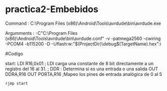 # practica2-Embebidos

Command : C:\Program Files (x86)\Android\Tools\avrdude\bin\avrdude.exe

Argumments :  -C"C:\Program Files (x86)\Android\Tools\avrdude\bin\avrdude.conf" -v -patmega2560 -cwiring -PCOM4 -b115200 -D -Uflash:w:"$(ProjectDir)\debug\$(TargetName).hex":i

#Codigo

start:
    LDI R16,0x01 ; LDI carga una constante de 8 bit directamente a un registro del 16 al 31.
	; DDR : Determina si es una entrada o una salida
	OUT DDRA,R16
	OUT PORTA,R16 ;Mapeo los pines de entrada analógica de 0 al 5

	rjmp start
